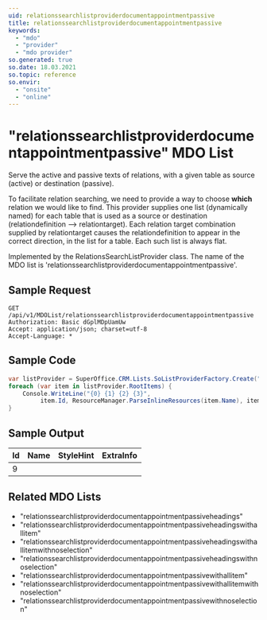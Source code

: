 ```yaml
---
uid: relationssearchlistproviderdocumentappointmentpassive
title: relationssearchlistproviderdocumentappointmentpassive
keywords:
  - "mdo"
  - "provider"
  - "mdo provider"
so.generated: true
so.date: 18.03.2021
so.topic: reference
so.envir:
  - "onsite"
  - "online"
---
```


# "relationssearchlistproviderdocumentappointmentpassive" MDO List
Serve the active and passive texts of relations, with a given table as source (active)
or destination (passive).

To facilitate relation searching, we need to provide a way to choose <b>which</b> relation we
would like to find. This provider supplies one list (dynamically named) for each table that
is used as a source or destination (relationdefinition --&gt; relationtarget).
<para />
Each relation target combination supplied by relationtarget causes the relationdefinition to
appear in the correct direction, in the list for a table. Each such list is always flat.

Implemented by the <see cref="T:SuperOffice.CRM.Lists.RelationsSearchListProvider">RelationsSearchListProvider</see> class.
The name of the MDO list is 'relationssearchlistproviderdocumentappointmentpassive'.




## Sample Request

```http!
GET /api/v1/MDOList/relationssearchlistproviderdocumentappointmentpassive
Authorization: Basic dGplMDpUamUw
Accept: application/json; charset=utf-8
Accept-Language: *

```

## Sample Code
```cs
var listProvider = SuperOffice.CRM.Lists.SoListProviderFactory.Create("relationssearchlistproviderdocumentappointmentpassive", forceFlatList: true);
foreach (var item in listProvider.RootItems) {
    Console.WriteLine("{0} {1} {2} {3}", 
         item.Id, ResourceManager.ParseInlineResources(item.Name), item.StyleHint, item.ExtraInfo);
}
```

## Sample Output

|Id   | Name  |StyleHint|ExtraInfo |
| --- | ----- | ------- | -------- |
|9||||


## Related MDO Lists

* "relationssearchlistproviderdocumentappointmentpassiveheadings"
* "relationssearchlistproviderdocumentappointmentpassiveheadingswithallitem"
* "relationssearchlistproviderdocumentappointmentpassiveheadingswithallitemwithnoselection"
* "relationssearchlistproviderdocumentappointmentpassiveheadingswithnoselection"
* "relationssearchlistproviderdocumentappointmentpassivewithallitem"
* "relationssearchlistproviderdocumentappointmentpassivewithallitemwithnoselection"
* "relationssearchlistproviderdocumentappointmentpassivewithnoselection"
